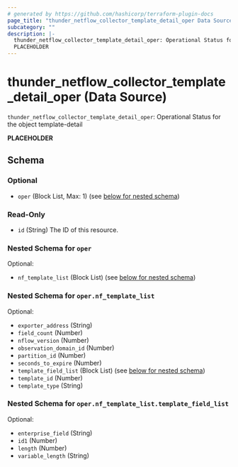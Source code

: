 ```yaml
---
# generated by https://github.com/hashicorp/terraform-plugin-docs
page_title: "thunder_netflow_collector_template_detail_oper Data Source - terraform-provider-thunder"
subcategory: ""
description: |-
  thunder_netflow_collector_template_detail_oper: Operational Status for the object template-detail
  PLACEHOLDER
---
```


# thunder_netflow_collector_template_detail_oper (Data Source)

`thunder_netflow_collector_template_detail_oper`: Operational Status for the object template-detail

__PLACEHOLDER__



<!-- schema generated by tfplugindocs -->
## Schema

### Optional

- `oper` (Block List, Max: 1) (see [below for nested schema](#nestedblock--oper))

### Read-Only

- `id` (String) The ID of this resource.

<a id="nestedblock--oper"></a>
### Nested Schema for `oper`

Optional:

- `nf_template_list` (Block List) (see [below for nested schema](#nestedblock--oper--nf_template_list))

<a id="nestedblock--oper--nf_template_list"></a>
### Nested Schema for `oper.nf_template_list`

Optional:

- `exporter_address` (String)
- `field_count` (Number)
- `nflow_version` (Number)
- `observation_domain_id` (Number)
- `partition_id` (Number)
- `seconds_to_expire` (Number)
- `template_field_list` (Block List) (see [below for nested schema](#nestedblock--oper--nf_template_list--template_field_list))
- `template_id` (Number)
- `template_type` (String)

<a id="nestedblock--oper--nf_template_list--template_field_list"></a>
### Nested Schema for `oper.nf_template_list.template_field_list`

Optional:

- `enterprise_field` (String)
- `id1` (Number)
- `length` (Number)
- `variable_length` (String)


